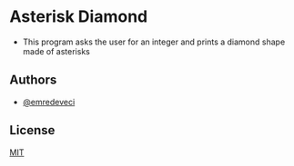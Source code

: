 # Asterisk Diamond

- This program asks the user for an integer and prints a diamond shape made of asterisks

## Authors

- [@emredeveci](https://github.com/emredeveci)


## License

[MIT](https://choosealicense.com/licenses/mit/)

